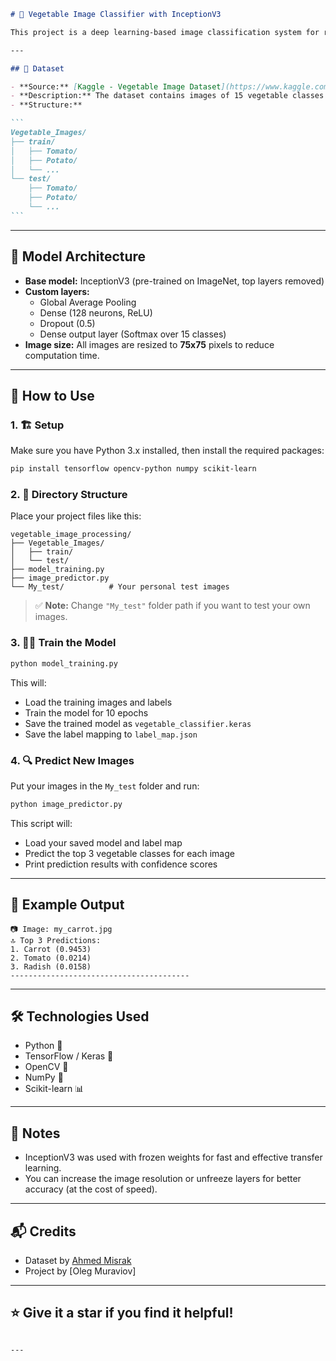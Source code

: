 
```markdown
# 🥦 Vegetable Image Classifier with InceptionV3

This project is a deep learning-based image classification system for recognizing vegetables from images using **TensorFlow (Keras)** and a **pre-trained InceptionV3 model**. It was trained on the [Vegetable Image Dataset](https://www.kaggle.com/datasets/misrakahmed/vegetable-image-dataset) from Kaggle.

---

## 📂 Dataset

- **Source:** [Kaggle - Vegetable Image Dataset](https://www.kaggle.com/datasets/misrakahmed/vegetable-image-dataset)
- **Description:** The dataset contains images of 15 vegetable classes such as tomato, potato, carrot, etc.
- **Structure:**
  ```

````markdown
```
Vegetable_Images/
├── train/
│   ├── Tomato/
│   ├── Potato/
│   └── ...
└── test/
    ├── Tomato/
    ├── Potato/
    └── ...
```
````

---

## 🧠 Model Architecture

- **Base model:** InceptionV3 (pre-trained on ImageNet, top layers removed)
- **Custom layers:**
  - Global Average Pooling
  - Dense (128 neurons, ReLU)
  - Dropout (0.5)
  - Dense output layer (Softmax over 15 classes)
- **Image size:** All images are resized to **75x75** pixels to reduce computation time.

---

## 🚀 How to Use

### 1. 🏗️ Setup

Make sure you have Python 3.x installed, then install the required packages:

```bash
pip install tensorflow opencv-python numpy scikit-learn
```

### 2. 📁 Directory Structure

Place your project files like this:

```
vegetable_image_processing/
├── Vegetable_Images/
│   ├── train/
│   └── test/
├── model_training.py
├── image_predictor.py
└── My_test/          # Your personal test images
```

> ✅ **Note:** Change `"My_test"` folder path if you want to test your own images.

### 3. 🏋️‍♂️ Train the Model

```bash
python model_training.py
```

This will:
- Load the training images and labels
- Train the model for 10 epochs
- Save the trained model as `vegetable_classifier.keras`
- Save the label mapping to `label_map.json`

### 4. 🔍 Predict New Images

Put your images in the `My_test` folder and run:

```bash
python image_predictor.py
```

This script will:
- Load your saved model and label map
- Predict the top 3 vegetable classes for each image
- Print prediction results with confidence scores

---

## 🧪 Example Output

```
📷 Image: my_carrot.jpg
🔝 Top 3 Predictions:
1. Carrot (0.9453)
2. Tomato (0.0214)
3. Radish (0.0158)
----------------------------------------
```

---

## 🛠 Technologies Used

- Python 🐍
- TensorFlow / Keras 🧠
- OpenCV 📸
- NumPy 🧮
- Scikit-learn 📊

---

## 📌 Notes

- InceptionV3 was used with frozen weights for fast and effective transfer learning.
- You can increase the image resolution or unfreeze layers for better accuracy (at the cost of speed).

---

## 📬 Credits

- Dataset by [Ahmed Misrak](https://www.kaggle.com/datasets/misrakahmed/vegetable-image-dataset)
- Project by [Oleg Muraviov]

---

## ⭐️ Give it a star if you find it helpful!
```

---

